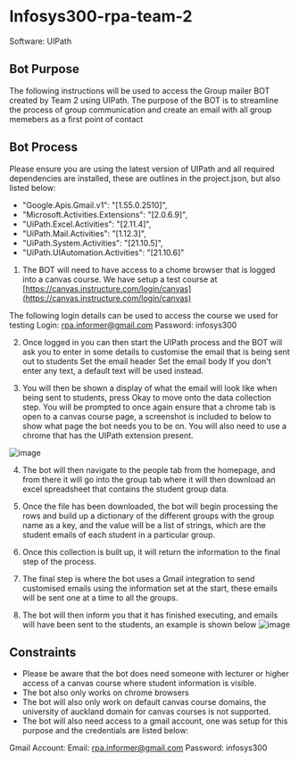 # Infosys300-rpa-team-2

Software: UIPath 

## Bot Purpose

The following instructions will be used to access the Group mailer BOT created by Team 2 using UIPath. The purpose of the BOT is to streamline the process of group communication and create an email with all group memebers as a first point of contact


## Bot Process

Please ensure you are using the latest version of UIPath and all required dependencies are installed, these are outlines in the project.json, but also listed below:
- "Google.Apis.Gmail.v1": "[1.55.0.2510]",
- "Microsoft.Activities.Extensions": "[2.0.6.9]",
- "UiPath.Excel.Activities": "[2.11.4]",
- "UiPath.Mail.Activities": "[1.12.3]",
- "UiPath.System.Activities": "[21.10.5]",
- "UiPath.UIAutomation.Activities": "[21.10.6]"

1. The BOT will need to have access to a chome browser that is logged into a canvas course. We have setup a test course at [https://canvas.instructure.com/login/canvas](https://canvas.instructure.com/login/canvas)

The following login details can be used to access the course we used for testing
Login: rpa.informer@gmail.com 
Password: infosys300

2. Once logged in you can then start the UIPath process and the BOT will ask you to enter in some details to customise the email that is being sent out to students
Set the email header 
Set the email body
If you don't enter any text, a default text will be used instead.

3. You will then be shown a display of what the email will look like when being sent to students, press Okay to move onto the data collection step. You will be prompted to once again ensure that a chrome tab is open to a canvas course page, a screenshot is included to below to show what page the bot needs you to be on. You will also need to use a chrome that has the UIPath extension present.

![image](https://user-images.githubusercontent.com/66896513/196074923-ac2fd5a7-29a8-412b-a24c-170b3a97bce6.png)


4. The bot will then navigate to the people tab from the homepage, and from there it will go into the group tab where it will then download an excel spreadsheet that contains the student group data.

5. Once the file has been downloaded, the bot will begin processing the rows and build up a dictionary of the different groups with the group name as a key, and the value will be a list of strings, which are the student emails of each student in a particular group.

6. Once this collection is built up, it will return the information to the final step of the process. 

7. The final step is where the bot uses a Gmail integration to send customised emails using the information set at the start, these emails will be sent one at a time to all the groups.

8. The bot will then inform you that it has finished executing, and emails will have been sent to the students, an example is shown below
![image](https://user-images.githubusercontent.com/66896513/196075156-369cedc0-9bca-4d8f-a8b1-3b12d9962dcf.png)

## Constraints

- Please be aware that the bot does need someone with lecturer or higher access of a canvas course where student information is visible.
- The bot also only works on chrome browsers
- The bot will also only work on default canvas course domains, the university of auckland domain for canvas courses is not supported.
- The bot will also need access to a gmail account, one was setup for this purpose and the credentials are listed below:

Gmail Account:
Email: rpa.informer@gmail.com
Password: infosys300



